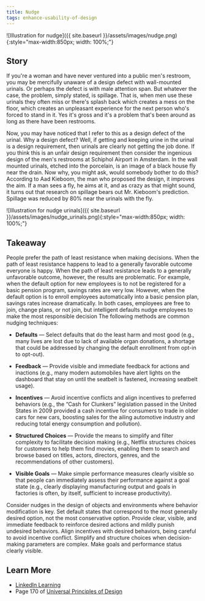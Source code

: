 ```yaml
---
title: Nudge
tags: enhance-usability-of-design
---
```


![Illustration for nudge]({{ site.baseurl }}/assets/images/nudge.png){:style="max-width:850px; width: 100%;"}

<p style="display: none">A method for predictably altering behavior without restricting options or significantly changing incentives.</p>

<!--more-->

## Story

If you're a woman and have never ventured into a public men's restroom, you may be mercifully unaware of a design defect with wall-mounted urinals. Or perhaps the defect is with male attention span. But whatever the case, the problem, simply stated, is spillage. That is, when men use these urinals they often miss or there's splash back which creates a mess on the floor, which creates an unpleasant experience for the next person who's forced to stand in it. Yes it's gross and it's a problem that's been around as long as there have been restrooms.

Now, you may have noticed that I refer to this as a design defect of the urinal. Why a design defect? Well, if getting and keeping urine in the urinal is a design requirement, then urinals are clearly not getting the job done. If you think this is an unfair design requirement then consider the ingenious design of the men's restrooms at Schiphol Airport in Amsterdam. In the wall mounted urinals, etched into the porcelain, is an image of a black house fly near the drain. Now why, you might ask, would somebody bother to do this? According to Aad Kieboom, the man who proposed the design, it improves the aim. If a man sees a fly, he aims at it, and as crazy as that might sound, it turns out that research on spillage bears out Mr. Kieboom's prediction. Spillage was reduced by 80% near the urinals with the fly.

![Illustration for nudge urinals]({{ site.baseurl }}/assets/images/nudge_urinals.png){:style="max-width:850px; width: 100%;"}

## Takeaway

People prefer the path of least resistance when making decisions. When the path of least resistance happens to lead to a generally favorable outcome everyone is happy. When the path of least resistance leads to a generally unfavorable outcome, however, the results are problematic. For example, when the default option for new employees is to not be registered for a basic pension program, savings rates are very low. However, when the default option is to enroll employees automatically into a basic pension plan, savings rates increase dramatically. In both cases, employees are free to join, change plans, or not join, but intelligent defaults nudge employees to make the most responsible decision The following methods are common nudging techniques:

* **Defaults** — Select defaults that do the least harm and most good (e.g., many lives are lost due to lack of available organ donations, a shortage that could be addressed by changing the default enrollment from opt-in to opt-out).

* **Feedback** — Provide visible and immediate feedback for actions and inactions (e.g., many modern automobiles have alert lights on the dashboard that stay on until the seatbelt is fastened, increasing seatbelt usage).

* **Incentives** — Avoid incentive conflicts and align incentives to preferred behaviors (e.g., the “Cash for Clunkers” legislation passed in the United States in 2009 provided a cash incentive for consumers to trade in older cars for new cars, boosting sales for the ailing automotive industry and reducing total energy consumption and pollution).

* **Structured Choices** — Provide the means to simplify and filter complexity to facilitate decision making (e.g., Netflix structures choices for customers to help them find movies, enabling them to search and browse based on titles, actors, directors, genres, and the recommendations of other customers).

* **Visible Goals** — Make simple performance measures clearly visible so that people can immediately assess their performance against a goal state (e.g., clearly displaying manufacturing output and goals in factories is often, by itself, sufficient to increase productivity).

Consider nudges in the design of objects and environments where behavior modification is key. Set default states that correspond to the most generally desired option, not the most conservative option. Provide clear, visible, and immediate feedback to reinforce desired actions and mildly punish undesired behaviors. Align incentives with desired behaviors, being careful to avoid incentive conflict. Simplify and structure choices when decision-making parameters are complex. Make goals and performance status clearly visible.

## Learn More

* [LinkedIn Learning](https://www.linkedin.com/learning/universal-principles-of-design/nudge)
* Page 170 of [Universal Principles of Design](https://www.amazon.com/exec/obidos/ASIN/1592535879/amsi-20)
